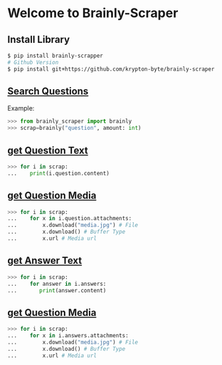 # Welcome to Brainly-Scraper


## Install Library
```bash
$ pip install brainly-scrapper
# Github Version
$ pip install git+https://github.com/krypton-byte/brainly-scraper
```

## <u>Search Questions </u>

Example:
```python
>>> from brainly_scraper import brainly
>>> scrap=brainly("question", amount: int)
```
## <u> get Question Text</u>
```python
>>> for i in scrap:
...    print(i.question.content)
```
## <u> get Question Media</u>
```python
>>> for i in scrap:
...    for x in i.question.attachments:
...        x.download("media.jpg") # File
...        x.download() # Buffer Type
...        x.url # Media url
```
## <u> get Answer Text</u>
```python
>>> for i in scrap:
...    for answer in i.answers:
...       print(answer.content)
```
## <u> get Question Media</u>
```python
>>> for i in scrap:
...    for x in i.answers.attachments:
...        x.download("media.jpg") # File
...        x.download() # Buffer Type
...        x.url # Media url
```
